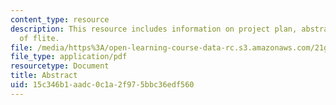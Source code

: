 ```yaml
---
content_type: resource
description: This resource includes information on project plan, abstract, and impact
  of flite.
file: /media/https%3A/open-learning-course-data-rc.s3.amazonaws.com/21g-034-media-education-and-the-marketplace-fall-2005/15c346b1aadc0c1a2f975bbc36edf560_MIT21G_034F05_flite.pdf
file_type: application/pdf
resourcetype: Document
title: Abstract
uid: 15c346b1-aadc-0c1a-2f97-5bbc36edf560
---
```

